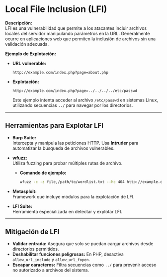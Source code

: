 # Local File Inclusion (LFI)

**Descripción:**  
LFI es una vulnerabilidad que permite a los atacantes incluir archivos locales del servidor manipulando parámetros en la URL. Generalmente ocurre en aplicaciones web que permiten la inclusión de archivos sin una validación adecuada.

**Ejemplo de Explotación:**

- **URL vulnerable:**
  
  `http://example.com/index.php?page=about.php`

- **Explotación:**
  
  `http://example.com/index.php?page=../../../../etc/passwd`

  Este ejemplo intenta acceder al archivo `/etc/passwd` en sistemas Linux, utilizando secuencias `../` para navegar por los directorios.

---

## Herramientas para Explotar LFI

- **Burp Suite:**  
  Intercepta y manipula las peticiones HTTP. Usa **Intruder** para automatizar la búsqueda de archivos vulnerables.

- **wfuzz:**  
  Utiliza fuzzing para probar múltiples rutas de archivo.

  - **Comando de ejemplo:**
  
    ```bash
    wfuzz -c -z file,/path/to/wordlist.txt --hc 404 http://example.com/index.php?page=FUZZ
    ```

- **Metasploit:**  
  Framework que incluye módulos para la explotación de LFI.

- **LFI Suite:**  
  Herramienta especializada en detectar y explotar LFI.

---

## Mitigación de LFI

- **Validar entrada:** Asegura que solo se puedan cargar archivos desde directorios permitidos.
- **Deshabilitar funciones peligrosas:** En PHP, desactiva `allow_url_include` y `allow_url_fopen`.
- **Escapar caracteres:** Filtra secuencias como `../` para prevenir acceso no autorizado a archivos del sistema.
